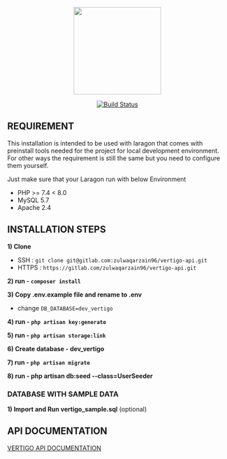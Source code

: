 <p align="center"><a href="#"><img src="https://gitlab.com/zulwaqarzain96/vertigo-api/-/raw/master/public/img/sideLogo.png" width="200"></a></p>

<p align="center">
<a href="https://gitlab.com/ImranShamm/hse-magicx/-/pipelines"><img src="https://travis-ci.org/laravel/framework.svg" alt="Build Status"></a>
</p>

## REQUIREMENT
This installation is intended to be used with laragon that comes with preinstall tools needed for the project for local development environment. For other ways the requirement is still the same but you need to configure them yourself.

Just make sure that your Laragon run with below Environment
- PHP >= 7.4 < 8.0
- MySQL 5.7
- Apache 2.4

## INSTALLATION STEPS

**1) Clone**
- SSH : `git clone git@gitlab.com:zulwaqarzain96/vertigo-api.git`
- HTTPS : `https://gitlab.com/zulwaqarzain96/vertigo-api.git`

**2) run - `composer install`**

**3) Copy .env.example file and rename to .env** 
- change `DB_DATABASE=dev_vertigo`

**4) run - `php artisan key:generate`**

**5) run - `php artisan storage:link`**

**6) Create database - dev_vertigo**

**7) run - `php artisan migrate`**

**8) run - php artisan db:seed --class=UserSeeder**

### DATABASE WITH SAMPLE DATA

**1) Import and Run vertigo_sample.sql**  (optional)

## API DOCUMENTATION

[VERTIGO API DOCUMENTATION](https://documenter.getpostman.com/view/3060542/SWLmW3mH)
